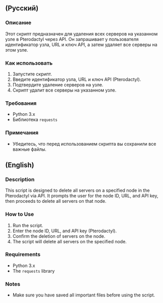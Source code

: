 ## (Русский)

### Описание
Этот скрипт предназначен для удаления всех серверов на указанном узле в Pterodactyl через API. Он запрашивает у пользователя идентификатор узла, URL и ключ API, а затем удаляет все серверы на этом узле.

### Как использовать
1. Запустите скрипт.
2. Введите идентификатор узла, URL и ключ API (Pterodactyl).
3. Подтвердите удаление серверов на узле.
4. Скрипт удалит все серверы на указанном узле.

### Требования
- Python 3.x
- Библиотека `requests`

### Примечания
- Убедитесь, что перед использованием скрипта вы сохранили все важные файлы.

## (English)

### Description
This script is designed to delete all servers on a specified node in the Pterodactyl via API. It prompts the user for the node ID, URL, and API key, then proceeds to delete all servers on that node.

### How to Use
1. Run the script.
2. Enter the node ID, URL, and API key (Pterodactyl).
3. Confirm the deletion of servers on the node.
4. The script will delete all servers on the specified node.

### Requirements
- Python 3.x
- The `requests` library

### Notes
- Make sure you have saved all important files before using the script.

